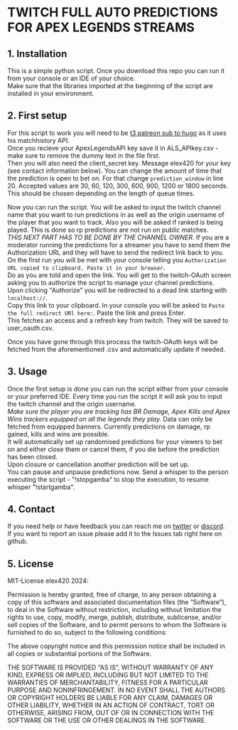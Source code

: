 # TWITCH FULL AUTO PREDICTIONS FOR APEX LEGENDS STREAMS

## 1. Installation
This is a simple python script. Once you download this repo you can run it from your console or an IDE of your choice.  
Make sure that the libraries imported at the beginning of the script are installed in your environment.  

## 2. First setup
For this script to work you will need to be [t3 patreon sub to hugo](https://www.patreon.com/hugodev/posts) as it uses his matchhistory API.  
Once you recieve your ApexLegendsAPI key save it in ALS_APIkey.csv - make sure to remove the dummy text in the file first.  
Then you will also need the client_secret key. Message elex420 for your key (see contact information below). 
You can change the amount of time that the prediction is open to bet on. For that change `prediction_window` in line 20. Accepted values are 30, 60, 120, 300, 600, 900, 1200 or 1800 seconds. This should be chosen depending on the length of queue times.  

Now you can run the script. You will be asked to input the twitch channel name that you want to run predictions in as well as the origin username of the player that you want to track. Also you will be asked if ranked is being played. This is done so rp predictions are not run on public matches.  
*THIS NEXT PART HAS TO BE DONE BY THE CHANNEL OWNER.* If you are a moderator running the predictions for a streamer you have to send them the Authorization URL and they will have to send the redirect link back to you.  
On the first run you will be met with your console telling you `Authorization URL copied to clipboard. Paste it in your browser`.  
Do as you are told and open the link. You will get to the twitch-OAuth screen asking you to authorize the script to manage your channel predictions. Upon clicking "Authorize" you will be redirected to a dead link starting with `localhost://`.  
Copy this link to your clipboard. In your console you will be asked to `Paste the full redirect URl here:`. Paste the link and press Enter.  
This fetches an access and a refresh key from twitch. They will be saved to user_oauth.csv.  

Once you have gone through this process the twitch-OAuth keys will be fetched from the aforementioned .csv and automatically update if needed.

## 3. Usage
Once the first setup is done you can run the script either from your console or your preferred IDE. Every time you run the script it will ask you to input the twitch channel and the origin username.  
*Make sure the player you are tracking has BR Damage, Apex Kills and Apex Wins trackers equipped on all the legends they play.* Data can only be fetched from equipped banners. Currently predictions on damage, rp gained, kills and wins are possible.  
It will automatically set up randomised predictions for your viewers to bet on and either close them or cancel them, if you die before the prediction has been closed.  
Upon closure or cancellation another prediction will be set up.  
You can pause and unpause predictions now. Send a whisper to the person executing the script - "!stopgamba" to stop the execution, to resume whisper "!startgamba".  

## 4. Contact  
If you need help or have feedback you can reach me on [twitter](https://twitter.com/whotookelex420) or [discord](https://discordapp.com/users/elex420#4962).  
If you want to report an issue please add it to the Issues tab right here on github.  

## 5. License  

MIT-License elex420 2024:  
  
Permission is hereby granted, free of charge, to any person obtaining a copy of this software and associated documentation files (the “Software”), to deal in the Software without restriction, including without limitation the rights to use, copy, modify, merge, publish, distribute, sublicense, and/or sell copies of the Software, and to permit persons to whom the Software is furnished to do so, subject to the following conditions:

The above copyright notice and this permission notice shall be included in all copies or substantial portions of the Software.

THE SOFTWARE IS PROVIDED “AS IS”, WITHOUT WARRANTY OF ANY KIND, EXPRESS OR IMPLIED, INCLUDING BUT NOT LIMITED TO THE WARRANTIES OF MERCHANTABILITY, FITNESS FOR A PARTICULAR PURPOSE AND NONINFRINGEMENT. IN NO EVENT SHALL THE AUTHORS OR COPYRIGHT HOLDERS BE LIABLE FOR ANY CLAIM, DAMAGES OR OTHER LIABILITY, WHETHER IN AN ACTION OF CONTRACT, TORT OR OTHERWISE, ARISING FROM, OUT OF OR IN CONNECTION WITH THE SOFTWARE OR THE USE OR OTHER DEALINGS IN THE SOFTWARE.